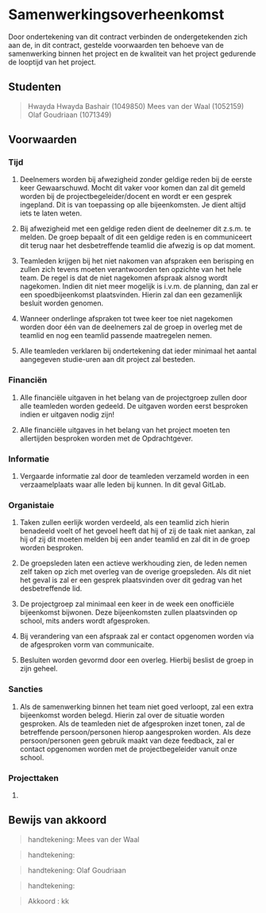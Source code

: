 # Samenwerkingsoverheenkomst

Door ondertekening van dit contract verbinden de ondergetekenden zich aan de, in dit contract, gestelde voorwaarden ten behoeve van de samenwerking binnen het project en de kwaliteit van het project gedurende de looptijd van het project.

## Studenten

> Hwayda Hwayda Bashair (1049850)
> Mees van der Waal (1052159)
> Olaf Goudriaan (1071349)

## Voorwaarden

### Tijd

1. Deelnemers worden bij afwezigheid zonder geldige reden bij de eerste keer Gewaarschuwd. Mocht dit vaker voor komen dan zal dit gemeld worden bij de projectbegeleider/docent en wordt er een gesprek ingepland. Dit is van toepassing op alle bijeenkomsten. Je dient altijd iets te laten weten.

2. Bij afwezigheid met een geldige reden dient de deelnemer dit z.s.m. te melden. De groep bepaalt of dit een geldige reden is en communiceert dit terug naar het desbetreffende teamlid die afwezig is op dat moment.

3. Teamleden krijgen bij het niet nakomen van afspraken een berisping en zullen zich tevens
moeten verantwoorden ten opzichte van het hele team. De regel is dat de niet nagekomen
afspraak alsnog wordt nagekomen. Indien dit niet meer mogelijk is i.v.m. de planning, dan
zal er een spoedbijeenkomst plaatsvinden. Hierin zal dan een gezamenlijk besluit worden
genomen.

4. Wanneer onderlinge afspraken tot twee keer toe niet nagekomen worden door één van de
deelnemers zal de groep in overleg met de teamlid en nog een teamlid passende
maatregelen nemen.

5. Alle teamleden verklaren bij ondertekening dat ieder minimaal het aantal aangegeven
studie-uren aan dit project zal besteden.

### Financiën

1. Alle financiële uitgaven in het belang van de projectgroep zullen door alle teamleden
worden gedeeld. De uitgaven worden eerst besproken indien er uitgaven nodig zijn!

2. Alle financiële uitgaves in het belang van het project moeten ten allertijden besproken worden met de Opdrachtgever.

### Informatie

1. Vergaarde informatie zal door de teamleden verzameld worden in een verzaamelplaats waar alle leden bij kunnen. In dit geval GitLab.

### Organistaie

1. Taken zullen eerlijk worden verdeeld, als een teamlid zich hierin benadeeld voelt of het gevoel heeft dat hij of zij de taak niet aankan, zal hij of zij dit moeten melden bij een ander teamlid en zal dit in de groep worden besproken.

2. De groepsleden laten een actieve werkhouding zien, de leden nemen zelf taken op zich met overleg van de overige groepsleden. Als dit niet het geval is zal er een gesprek plaatsvinden over dit gedrag van het desbetreffende lid.

3. De projectgroep zal minimaal een keer in de week een onofficiële bijeenkomst bijwonen.
Deze bijeenkomsten zullen plaatsvinden op school, mits anders wordt afgesproken.

4. Bij verandering van een afspraak zal er contact opgenomen worden via de afgesproken vorm van communicaite.  

5. Besluiten worden gevormd door een overleg. Hierbij beslist de groep in zijn geheel.

### Sancties

1. Als de samenwerking binnen het team niet goed verloopt, zal een extra bijeenkomst
worden belegd. Hierin zal over de situatie worden gesproken.
Als de teamleden niet de afgesproken inzet tonen, zal de betreffende persoon/personen
hierop aangesproken worden. Als deze persoon/personen geen gebruik maakt van deze
feedback, zal er contact opgenomen worden met de projectbegeleider vanuit onze school.

### Projecttaken

1. 

## Bewijs van akkoord 

> handtekening: Mees van der Waal

> handtekening: 

> handtekening: Olaf Goudriaan

> handtekening: 

> Akkoord : 
kk